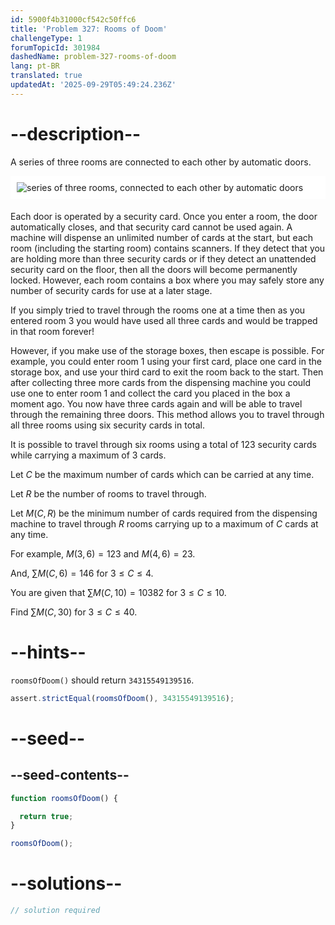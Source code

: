 ```yaml
---
id: 5900f4b31000cf542c50ffc6
title: 'Problem 327: Rooms of Doom'
challengeType: 1
forumTopicId: 301984
dashedName: problem-327-rooms-of-doom
lang: pt-BR
translated: true
updatedAt: '2025-09-29T05:49:24.236Z'
---
```


# --description--

A series of three rooms are connected to each other by automatic doors.

<img alt="series of three rooms, connected to each other by automatic doors" src="https://cdn.freecodecamp.org/curriculum/project-euler/rooms-of-doom.gif" style="background-color: white; padding: 10px; display: block; margin-right: auto; margin-left: auto; margin-bottom: 1.2rem;">

Each door is operated by a security card. Once you enter a room, the door automatically closes, and that security card cannot be used again. A machine will dispense an unlimited number of cards at the start, but each room (including the starting room) contains scanners. If they detect that you are holding more than three security cards or if they detect an unattended security card on the floor, then all the doors will become permanently locked. However, each room contains a box where you may safely store any number of security cards for use at a later stage.

If you simply tried to travel through the rooms one at a time then as you entered room 3 you would have used all three cards and would be trapped in that room forever!

However, if you make use of the storage boxes, then escape is possible. For example, you could enter room 1 using your first card, place one card in the storage box, and use your third card to exit the room back to the start. Then after collecting three more cards from the dispensing machine you could use one to enter room 1 and collect the card you placed in the box a moment ago. You now have three cards again and will be able to travel through the remaining three doors. This method allows you to travel through all three rooms using six security cards in total.

It is possible to travel through six rooms using a total of 123 security cards while carrying a maximum of 3 cards.

Let $C$ be the maximum number of cards which can be carried at any time.

Let $R$ be the number of rooms to travel through.

Let $M(C, R)$ be the minimum number of cards required from the dispensing machine to travel through $R$ rooms carrying up to a maximum of $C$ cards at any time.

For example, $M(3, 6) = 123$ and $M(4, 6) = 23$.

And, $\sum M(C, 6) = 146$ for $3 ≤ C ≤ 4$.

You are given that $\sum M(C, 10) = 10382$ for $3 ≤ C ≤ 10$.

Find $\sum M(C, 30)$ for $3 ≤ C ≤ 40$.

# --hints--

`roomsOfDoom()` should return `34315549139516`.

```js
assert.strictEqual(roomsOfDoom(), 34315549139516);
```

# --seed--

## --seed-contents--

```js
function roomsOfDoom() {

  return true;
}

roomsOfDoom();
```

# --solutions--

```js
// solution required
```
